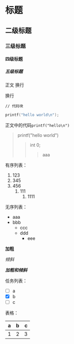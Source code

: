 # 标题
## 二级标题
### 三级标题
#### 四级标题
##### 五级标题

正文
换行

换行

```
// 代码块
```

```c
printf("hello world\n");
```

正文中的代码`printf("hello\n")`

> printf("hello world")
>
>> int 0;
>>> aaa

有序列表：
1. 123
2. 345
3. 456
   1. 111
      1. 1111

无序列表：
- aaa
- bbb
  - ccc
  - ddd
    - eee

**加粗**

*倾斜*

***加粗和倾斜***

任务列表：
- [ ] a
- [x] b
- [ ] c

表格：

| a | b | c |
|:--:|:--|--:|
|1|2|3|